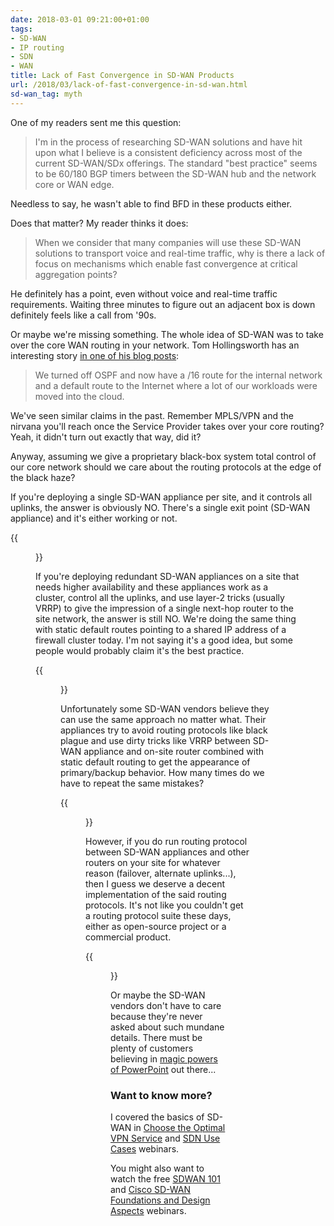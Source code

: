 ```yaml
---
date: 2018-03-01 09:21:00+01:00
tags:
- SD-WAN
- IP routing
- SDN
- WAN
title: Lack of Fast Convergence in SD-WAN Products
url: /2018/03/lack-of-fast-convergence-in-sd-wan.html
sd-wan_tag: myth
---
```

One of my readers sent me this question:

> I\'m in the process of researching SD-WAN solutions and have hit upon what I believe is a consistent deficiency across most of the current SD-WAN/SDx offerings. The standard \"best practice\" seems to be 60/180 BGP timers between the SD-WAN hub and the network core or WAN edge.

Needless to say, he wasn't able to find BFD in these products either.

Does that matter? My reader thinks it does:
<!--more-->
> When we consider that many companies will use these SD-WAN solutions to transport voice and real-time traffic, why is there a lack of focus on mechanisms which enable fast convergence at critical aggregation points?

He definitely has a point, even without voice and real-time traffic requirements. Waiting three minutes to figure out an adjacent box is down definitely feels like a call from '90s.

Or maybe we're missing something. The whole idea of SD-WAN was to take over the core WAN routing in your network. Tom Hollingsworth has an interesting story [in one of his blog posts](https://networkingnerd.net/2018/01/19/can-routing-be-oversimplified/):

> We turned off OSPF and now have a /16 route for the internal network and a default route to the Internet where a lot of our workloads were moved into the cloud.

We've seen similar claims in the past. Remember MPLS/VPN and the nirvana you'll reach once the Service Provider takes over your core routing? Yeah, it didn't turn out exactly that way, did it?

Anyway, assuming we give a proprietary black-box system total control of our core network should we care about the routing protocols at the edge of the black haze?

If you're deploying a single SD-WAN appliance per site, and it controls all uplinks, the answer is obviously NO. There's a single exit point (SD-WAN appliance) and it's either working or not.

{{<figure src="/2018/03/s600-Small+site.png" caption="Non-redundant SD-WAN site">}}

If you're deploying redundant SD-WAN appliances on a site that needs higher availability and these appliances work as a cluster, control all the uplinks, and use layer-2 tricks (usually VRRP) to give the impression of a single next-hop router to the site network, the answer is still NO. We're doing the same thing with static default routes pointing to a shared IP address of a firewall cluster today. I'm not saying it's a good idea, but some people would probably claim it's the best practice.

{{<figure src="/2018/03/s600-Redundant+layer-2+site.png" caption="Site with redundant SD-WAN connections">}}

Unfortunately some SD-WAN vendors believe they can use the same approach no matter what. Their appliances try to avoid routing protocols like black plague and use dirty tricks like VRRP between SD-WAN appliance and on-site router combined with static default routing to get the appearance of primary/backup behavior. How many times do we have to repeat the same mistakes?

{{<figure src="/2018/03/s600-Site+with+Redundant+Uplinks.png" caption="Site using a router in parallel with an SD-WAN appliance">}}

However, if you do run routing protocol between SD-WAN appliances and other routers on your site for whatever reason (failover, alternate uplinks...), then I guess we deserve a decent implementation of the said routing protocols. It's not like you couldn't get a routing protocol suite these days, either as open-source project or a commercial product.

{{<figure src="/2018/03/s600-Large+Site+with+Routing.png" caption="Site using a routing protocol to implement internal layer-3 redundancy">}}

Or maybe the SD-WAN vendors don't have to care because they're never asked about such mundane details. There must be plenty of customers believing in [magic powers of PowerPoint](https://blog.ipspace.net/2011/09/long-distance-irf-fabric-works-best-in.html) out there...

### Want to know more?

I covered the basics of SD-WAN in [Choose the Optimal VPN Service](http://www.ipspace.net/Choose_the_Optimal_VPN_Service) and [SDN Use Cases](http://www.ipspace.net/SDN_Use_Cases) webinars.

You might also want to watch the free [SDWAN 101](https://www.ipspace.net/SDWAN) and [Cisco SD-WAN Foundations and Design Aspects](https://www.ipspace.net/Cisco_SD-WAN_Foundations_and_Design_Aspects) webinars.
